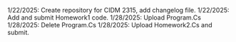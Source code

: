 1/22/2025: Create repository for CIDM 2315, add changelog file.
1/22/2025: Add and submit Homework1 code.
1/28/2025: Upload Program.Cs
1/28/2025: Delete Program.Cs
1/28/2025: Upload Homework2.Cs and submit.
